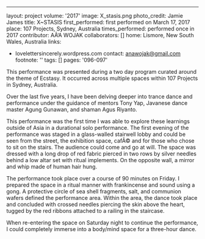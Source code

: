 ---
layout: project
volume: '2017'
image: X_stasis.png
photo_credit: Jamie James
title: X~STASIS
first_performed: first performed on March 17, 2017
place: 107 Projects, Sydney, Australia
times_performed: performed once in 2017
contributor: AÃ‘A WOJAK
collaborators: []
home: Lismore, New South Wales, Australia
links:
- lovelettersincerely.wordpress.com
contact: anawojak@gmail.com
footnote: ''
tags: []
pages: '096-097'



This performance was presented during a two day program curated around the theme of Ecstasy. It occurred across multiple spaces within 107 Projects in Sydney, Australia.

Over the last five years, I have been delving deeper into trance dance and performance under the guidance of mentors Tony Yap, Javanese dance master Agung Gunawan, and shaman Agus Riyanto.

This performance was the first time I was able to explore these learnings outside of Asia in a durational solo performance. The first evening of the performance was staged in a glass-walled stairwell lobby and could be seen from the street, the exhibition space, cafÃ© and for those who chose to sit on the stairs. The audience could come and go at will. The space was dressed with a long drop of red fabric pierced in two rows by silver needles behind a low altar set with ritual implements. On the opposite wall, a mirror and  whip made of human hair hung.

The performance took place over a course of 90 minutes on Friday. I prepared the space in a ritual manner with frankincense and sound using a gong. A protective circle of sea shell fragments, salt, and communion wafers defined the performance area. Within the area, the dance took place and concluded with crossed needles piercing the skin above the heart, tugged by the red ribbons attached to a railing in the staircase.

When re-entering the space on Saturday night to continue the performance, I could completely immerse into a body/mind space for a three-hour dance.
